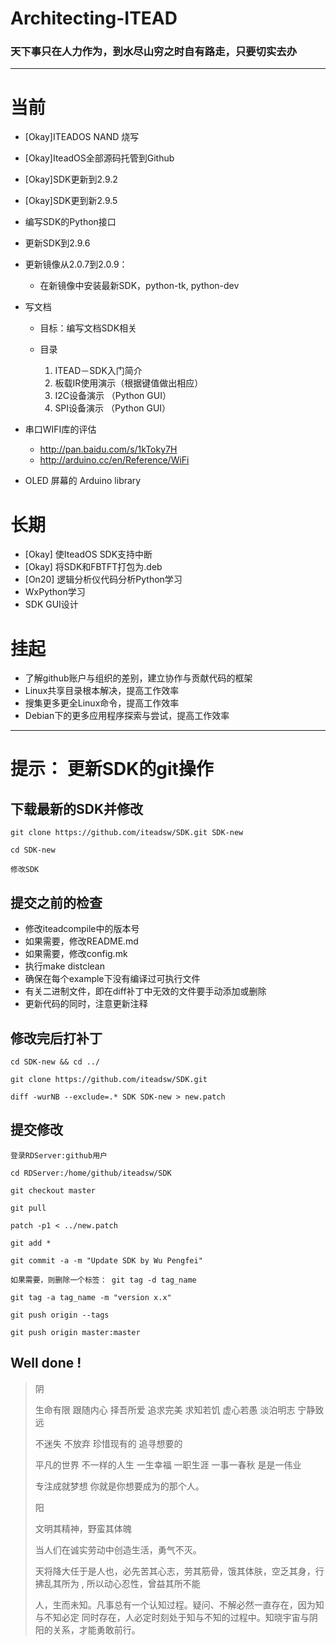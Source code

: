 # Architecting-ITEAD
### 天下事只在人力作为，到水尽山穷之时自有路走，只要切实去办
--------------------------------------------------------------------------------

# 当前

- [Okay]ITEADOS NAND 烧写
- [Okay]IteadOS全部源码托管到Github

- [Okay]SDK更新到2.9.2

- [Okay]SDK更到新2.9.5

- 编写SDK的Python接口

- 更新SDK到2.9.6

- 更新镜像从2.0.7到2.0.9：

    - 在新镜像中安装最新SDK，python-tk, python-dev

- 写文档

    - 目标：编写文档SDK相关
    - 目录

        1. ITEAD－SDK入门简介
        2. 板载IR使用演示（根据键值做出相应）
        3. I2C设备演示 （Python GUI）
        4. SPI设备演示 （Python GUI）
      
- 串口WIFI库的评估

    - http://pan.baidu.com/s/1kToky7H
    - http://arduino.cc/en/Reference/WiFi

- OLED 屏幕的 Arduino library

# 长期

- [Okay] 使IteadOS SDK支持中断
- [Okay] 将SDK和FBTFT打包为.deb
- [On20] 逻辑分析仪代码分析Python学习
- WxPython学习
- SDK GUI设计

# 挂起

- 了解github账户与组织的差别，建立协作与贡献代码的框架
- Linux共享目录根本解决，提高工作效率
- 搜集更多更全Linux命令，提高工作效率
- Debian下的更多应用程序探索与尝试，提高工作效率



--------------------------------------------------------------------------------

# 提示： 更新SDK的git操作

## 下载最新的SDK并修改

    git clone https://github.com/iteadsw/SDK.git SDK-new
    
    cd SDK-new
    
    修改SDK

## 提交之前的检查

- 修改iteadcompile中的版本号
- 如果需要，修改README.md
- 如果需要，修改config.mk
- 执行make distclean
- 确保在每个example下没有编译过可执行文件
- 有关二进制文件，即在diff补丁中无效的文件要手动添加或删除
- 更新代码的同时，注意更新注释

## 修改完后打补丁

    cd SDK-new && cd ../
    
    git clone https://github.com/iteadsw/SDK.git
    
    diff -wurNB --exclude=.* SDK SDK-new > new.patch

## 提交修改

    登录RDServer:github用户
    
    cd RDServer:/home/github/iteadsw/SDK
    
    git checkout master
    
    git pull
    
    patch -p1 < ../new.patch
    
    git add *
    
    git commit -a -m "Update SDK by Wu Pengfei"
    
    如果需要，则删除一个标签： git tag -d tag_name
    
    git tag -a tag_name -m "version x.x"
    
    git push origin --tags
    
    git push origin master:master

## Well done !

> 
> 阴
> 
> 生命有限 跟随内心 择吾所爱 追求完美 求知若饥 虚心若愚 淡泊明志 宁静致远
> 
> 不迷失 不放弃 珍惜现有的 追寻想要的
> 
> 平凡的世界 不一样的人生 一生幸福 一职生涯 一事一春秋 是是一伟业 
> 
> 专注成就梦想 你就是你想要成为的那个人。
> 
> 阳
>
> 文明其精神，野蛮其体魄
>
> 当人们在诚实劳动中创造生活，勇气不灭。
> 
> 天将降大任于是人也，必先苦其心志，劳其筋骨，饿其体肤，空乏其身，行拂乱其所为
> , 所以动心忍性，曾益其所不能
> 
> 人，生而未知。凡事总有一个认知过程。疑问、不解必然一直存在，因为知与不知必定
> 同时存在，人必定时刻处于知与不知的过程中。知晓宇宙与阴阳的关系，才能勇敢前行。
>
